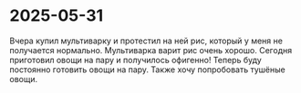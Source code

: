 # 2025-05-31

Вчера купил мультиварку и протестил на ней рис, который у меня не получается нормально. Мультиварка варит рис очень хорошо. Сегодня приготовил овощи на пару и получилось офигенно! Теперь буду постоянно готовить овощи на пару. Также хочу попробовать тушёные овощи.
